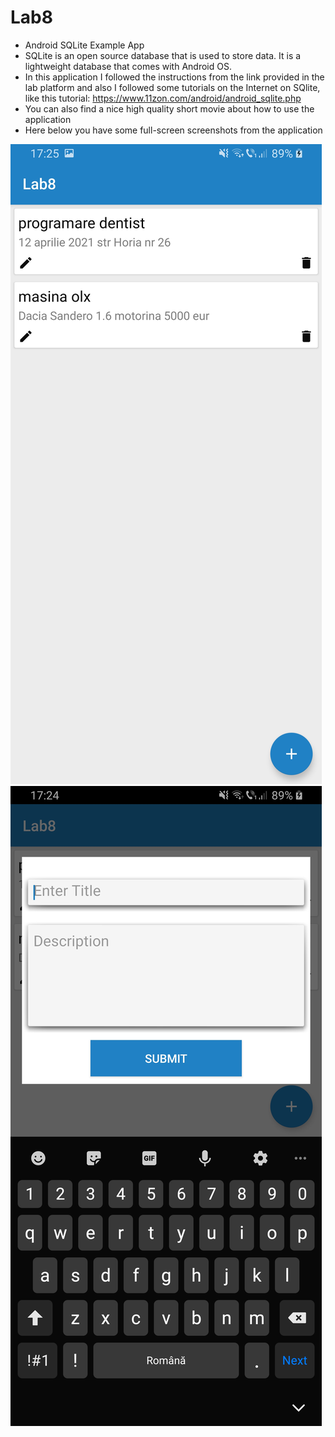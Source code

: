  # Lab8

* Android SQLite Example App
* SQLite is an open source database that is used to store data. It is a lightweight database that comes with Android OS.
* In this application I followed the instructions from the link provided in the lab platform and also I followed some tutorials on the Internet on SQlite, like this tutorial: https://www.11zon.com/android/android_sqlite.php
* You can also find a nice high quality short movie about how to use the application
* Here below you have some full-screen screenshots from the application


![](ss1.jpg)
![](ss2.jpg)

